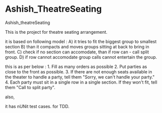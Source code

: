 # Ashish_TheatreSeating

Ashish_theatreSeating

This is the project for theatre seating arrangement.

it is based on following model : A) it tries to fit the biggest group to smallest section 
B) than it compacts and moves groups sitting at back to bring in front. 
C) check if no section can accomodate, than if row can - call split group. 
D) if row cannot accomodate group calls cannot entertain the group.

this is as per below : 1. Fill as many orders as possible 
2. Put parties as close to the front as possible. 
3. If there are not enough seats available in the theater to handle a party, tell them "Sorry, we can't handle your party." 
4. Each party must sit in a single row in a single section. If they won't fit, tell them "Call to split party".

also,

it has nUNit test cases. for TDD.
